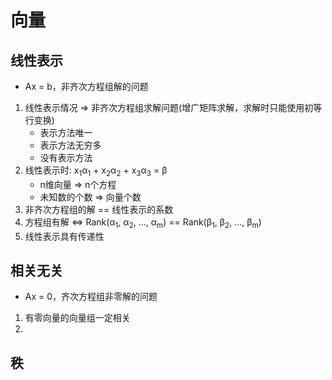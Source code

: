 # 向量

## 线性表示

- Ax = b，非齐次方程组解的问题

1. 线性表示情况 => 非齐次方程组求解问题(增广矩阵求解，求解时只能使用初等行变换)
    - 表示方法唯一
    - 表示方法无穷多
    - 没有表示方法
2. 线性表示时: x<sub>1</sub>α<sub>1</sub> + x<sub>2</sub>α<sub>2</sub> + x<sub>3</sub>α<sub>3</sub> = β
    - n维向量 => n个方程
    - 未知数的个数 => 向量个数
3. 非齐次方程组的解 == 线性表示的系数
4. 方程组有解 <=> Rank(α<sub>1</sub>, α<sub>2</sub>, ..., α<sub>m</sub>) == Rank(β<sub>1</sub>, β<sub>2</sub>, ..., β<sub>m</sub>)
5. 线性表示具有传递性

## 相关无关

- Ax = 0，齐次方程组非零解的问题

1. 有零向量的向量组一定相关
2.  

## 秩
